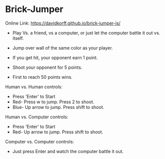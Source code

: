 # Brick-Jumper

Online Link: https://davidkorff.github.io/brick-jumper-js/

* Play Vs. a friend, vs a computer, or just let the computer battle it out vs. itself.

* Jump over wall of the same color as your player.

* If you get hit, your opponent earn 1 point.

* Shoot your opponent for 5 points.

* First to reach 50 points wins.

Human vs. Human controls:
* Press 'Enter' to Start
* Red- Press w to jump. Press 2 to shoot.
* Blue- Up arrow to jump. Press shift to shoot.

Human vs. Computer controls:
* Press 'Enter' to Start
* Red- Up arrow to jump. Press shift to shoot.

Computer vs. Computer controls:
*  Just press Enter and watch the computer battle it out.
